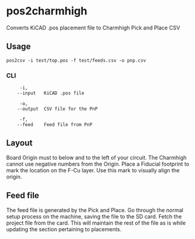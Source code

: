 # pos2charmhigh

Converts KiCAD .pos placement file to Charmhigh Pick and Place CSV

## Usage
```
pos2csv -i test/top.pos -f test/feeds.csv -o pnp.csv
```

### CLI
```
     -i,
    --input   KiCAD .pos file

     -o,
    --output  CSV file for the PnP

     -f,
    --feed    Feed file from PnP
```

## Layout
Board Origin must to below and to the left of your circuit.
The Charmhigh cannot use negative numbers from the Origin.
Place a Fiducial footprint to mark the location on the F-Cu layer.
Use this mark to visually align the origin.

## Feed file
The feed file is generated by the Pick and Place. Go through the normal
setup process on the machine, saving the file to the SD card. Fetch the
project file from the card. This will maintain the rest of the file as is
while updating the section pertaining to placements.
